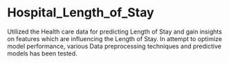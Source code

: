 # Hospital_Length_of_Stay
Utilized the Health care data for predicting Length of Stay and gain insights on features which are influencing the Length of Stay.
In attempt to optimize model performance, various Data preprocessing techniques and predictive models has been tested.
